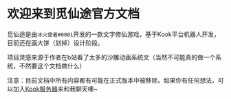 # 欢迎来到觅仙途官方文档

觅仙途是由`冰火使者#0001`开发的一款文字修仙游戏，基于Kook平台机器人开发，目前还在画大饼（划掉）设计阶段。

项目灵感来源于作者在b站看了太多的沙雕动画系统文（当然不可能真的做一个系统，不然要这个文档做什么）

注意：目前文档中所有内容都有可能在正式版本中被移除。如果你有任何想法，可以加入[Kook服务器](https://kook.top/W787b1)来和我聊天噢~
